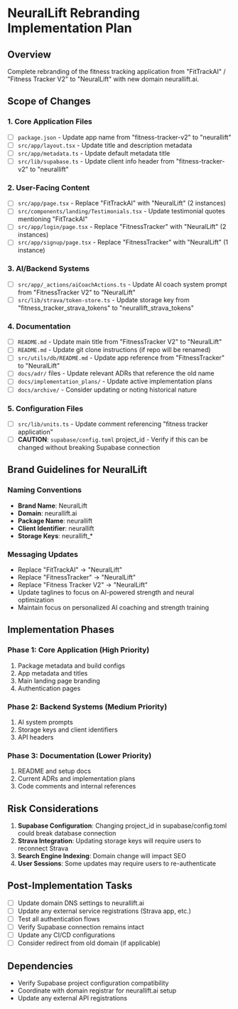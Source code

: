 # NeuralLift Rebranding Implementation Plan

## Overview
Complete rebranding of the fitness tracking application from "FitTrackAI" / "Fitness Tracker V2" to "NeuralLift" with new domain neurallift.ai.

## Scope of Changes

### 1. Core Application Files
- [ ] `package.json` - Update app name from "fitness-tracker-v2" to "neurallift"
- [ ] `src/app/layout.tsx` - Update title and description metadata
- [ ] `src/app/metadata.ts` - Update default metadata title
- [ ] `src/lib/supabase.ts` - Update client info header from "fitness-tracker-v2" to "neurallift"

### 2. User-Facing Content
- [ ] `src/app/page.tsx` - Replace "FitTrackAI" with "NeuralLift" (2 instances)
- [ ] `src/components/landing/Testimonials.tsx` - Update testimonial quotes mentioning "FitTrackAI" 
- [ ] `src/app/login/page.tsx` - Replace "FitnessTracker" with "NeuralLift" (2 instances)
- [ ] `src/app/signup/page.tsx` - Replace "FitnessTracker" with "NeuralLift" (1 instance)

### 3. AI/Backend Systems
- [ ] `src/app/_actions/aiCoachActions.ts` - Update AI coach system prompt from "FitnessTracker V2" to "NeuralLift"
- [ ] `src/lib/strava/token-store.ts` - Update storage key from "fitness_tracker_strava_tokens" to "neurallift_strava_tokens"

### 4. Documentation
- [ ] `README.md` - Update main title from "FitnessTracker V2" to "NeuralLift"
- [ ] `README.md` - Update git clone instructions (if repo will be renamed)
- [ ] `src/utils/db/README.md` - Update app reference from "FitnessTracker" to "NeuralLift"
- [ ] `docs/adr/` files - Update relevant ADRs that reference the old name
- [ ] `docs/implementation_plans/` - Update active implementation plans
- [ ] `docs/archive/` - Consider updating or noting historical nature

### 5. Configuration Files
- [ ] `src/lib/units.ts` - Update comment referencing "fitness tracker application"
- [ ] **CAUTION**: `supabase/config.toml` project_id - Verify if this can be changed without breaking Supabase connection

## Brand Guidelines for NeuralLift

### Naming Conventions
- **Brand Name**: NeuralLift
- **Domain**: neurallift.ai  
- **Package Name**: neurallift
- **Client Identifier**: neurallift
- **Storage Keys**: neurallift_*

### Messaging Updates
- Replace "FitTrackAI" → "NeuralLift"
- Replace "FitnessTracker" → "NeuralLift"  
- Replace "Fitness Tracker V2" → "NeuralLift"
- Update taglines to focus on AI-powered strength and neural optimization
- Maintain focus on personalized AI coaching and strength training

## Implementation Phases

### Phase 1: Core Application (High Priority)
1. Package metadata and build configs
2. App metadata and titles
3. Main landing page branding
4. Authentication pages

### Phase 2: Backend Systems (Medium Priority)  
1. AI system prompts
2. Storage keys and client identifiers
3. API headers

### Phase 3: Documentation (Lower Priority)
1. README and setup docs
2. Current ADRs and implementation plans
3. Code comments and internal references

## Risk Considerations

1. **Supabase Configuration**: Changing project_id in supabase/config.toml could break database connection
2. **Strava Integration**: Updating storage keys will require users to reconnect Strava
3. **Search Engine Indexing**: Domain change will impact SEO
4. **User Sessions**: Some updates may require users to re-authenticate

## Post-Implementation Tasks

- [ ] Update domain DNS settings to neurallift.ai
- [ ] Update any external service registrations (Strava app, etc.)
- [ ] Test all authentication flows
- [ ] Verify Supabase connection remains intact
- [ ] Update any CI/CD configurations
- [ ] Consider redirect from old domain (if applicable)

## Dependencies
- Verify Supabase project configuration compatibility
- Coordinate with domain registrar for neurallift.ai setup
- Update any external API registrations 